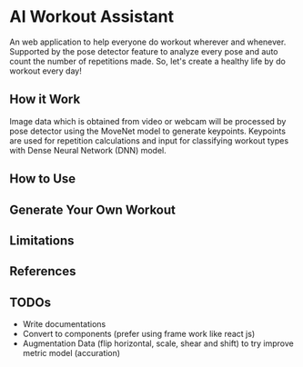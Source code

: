 # AI Workout Assistant
An web application to help everyone do workout wherever and whenever. Supported by the pose detector feature to analyze every pose and auto count the number of repetitions made. So, let's create a healthy life by do workout every day!

## How it Work
Image data which is obtained from video or webcam will be processed by pose detector using the MoveNet model to generate keypoints. Keypoints are used for repetition calculations and input for classifying workout types with Dense Neural Network (DNN) model.

## How to Use

## Generate Your Own Workout

## Limitations

## References

## TODOs
- Write documentations
- Convert to components (prefer using frame work like react js)
- Augmentation Data (flip horizontal, scale, shear and shift) to try improve metric model (accuration)